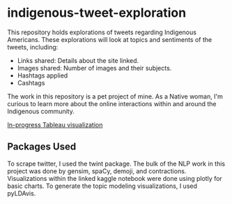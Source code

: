# indigenous-tweet-exploration

This repository holds explorations of tweets regarding Indigenous Americans. These explorations will look at topics and sentiments of the tweets, including:
- Links shared: Details about the site linked.
- Images shared: Number of images and their subjects.
- Hashtags applied
- Cashtags

The work in this repository is a pet project of mine. As a Native woman, I'm curious to learn more about the online interactions within and around the Indigenous community. 

[In-progress Tableau visualization](https://public.tableau.com/views/IndigenousTweetExploration/Dashboard-OverallTweetFeatures?:language=en-US&publish=yes&:display_count=n&:origin=viz_share_link)


## Packages Used

To scrape twitter, I used the twint package. The bulk of the NLP work in this project was done by gensim, spaCy, demoji, and contractions. Visualizations within the linked kaggle notebook were done using plotly for basic charts. To generate the topic modeling visualizations, I used pyLDAvis.
